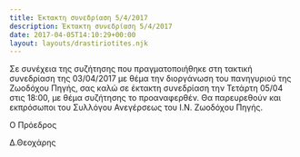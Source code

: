```yaml
---
title: Έκτακτη συνεδρίαση 5/4/2017
description: Έκτακτη συνεδρίαση 5/4/2017
date: 2017-04-05T14:10:29+00:00
layout: layouts/drastiriotites.njk
---
```


<!-- excerpt -->
 Σε συνέχεια της συζήτησης που πραγματοποιήθηκε στη τακτική συνεδρίαση της 03/04/2017 με θέμα την διοργάνωση του πανηγυριού της Ζωοδόχου Πηγής, σας καλώ σε έκτακτη συνεδρίαση την Τετάρτη 05/04 στις 18:00, με θέμα συζήτησης το προαναφερθέν. Θα παρευρεθούν και εκπρόσωποι του Συλλόγου Ανεγέρσεως του Ι.Ν. Ζωοδόχου Πηγής.

Ο Πρόεδρος

Δ.Θεοχάρης
